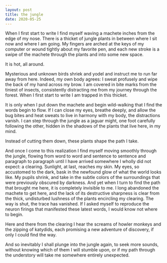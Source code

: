 ```yaml
---
layout: post
title: the jungle
date: 2020-05-25
---
```


When I first start to write I find myself waving a machete inches from the edge of my nose. There is a thicket of jungle plants in between where I sit now and where I am going. My fingers are arched at the keys of my computer or wound tightly about my favorite pen, and each new stroke is a swipe of the machete through the plants and into some new space. 

It is hot, all around. 

Mysterious and unknown birds shriek and yodel and instruct me to run far away from here. Indeed, my own body agrees: I sweat profusely and wipe the back of my hand across my brow. I am covered in bite marks from the tiniest of insects, consistently distracting me from my journey through the forest. When I first start to write I am trapped in this thicket.

	
It is only when I put down the machete and begin wild-walking that I find the words begin to flow. If I can close my eyes, breathe deeply, and allow the bug bites and heat sweats to live in harmony with my body, the distractions vanish. I can step through the jungle as a jaguar might, one foot carefully following the other, hidden in the shadows of the plants that live here, in my mind. 

Instead of cutting them down, these plants shape the path I take. 

And once I come to this realization I find myself moving smoothly through the jungle, flowing from word to word and sentence to sentence and paragraph to paragraph until I have arrived somewhere I wholly did not expect: a clearing. Sunlight, at last, reaches my skin. My eyes, so accustomed to the dark, bask in the newfound glow of what the world looks like. My pupils shrink, and take in the subtle colors of the surroundings that were previously obscured by darkness. And yet when I turn to find the path that brought me here, it is completely invisible to me. I long abandoned the machete to get here, and the lack of its destructive sharpness is clear from the thick, undisturbed lushness of the plants encircling my clearing. The way is shut, the trace has vanished. If I asked myself to reproduce the neuron firings that manifested these latest words, I would know not where to begin. 

	
Here and there from the clearing I hear the screams of howler monkeys and the zipping of katydids, each promising a new adventure of discovery, if only I could find the way. 

And so inevitably I shall plunge into the jungle again, to seek more sounds, without knowing which of them I will stumble upon, or if my path through the understory will take me somewhere entirely unexpected. 
